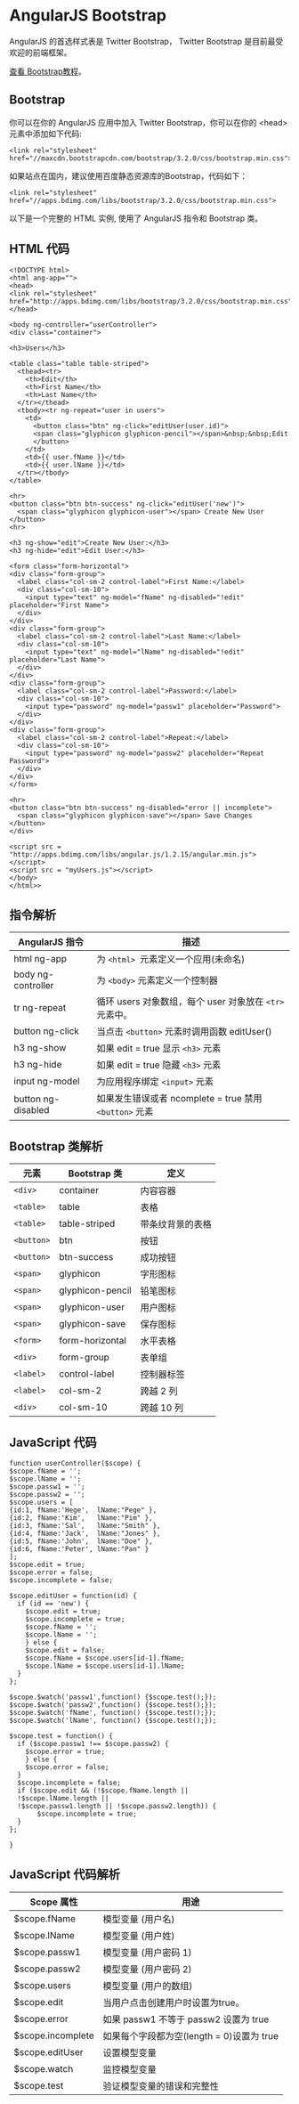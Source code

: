 
# AngularJS Bootstrap



AngularJS 的首选样式表是 Twitter Bootstrap， Twitter Bootstrap 是目前最受欢迎的前端框架。

[查看 Bootstrap教程](/bootstrap/bootstrap-tutorial.html "Bootstrap教程")。



## Bootstrap

你可以在你的 AngularJS 应用中加入 Twitter Bootstrap，你可以在你的 &lt;head&gt;元素中添加如下代码:

```
<link rel="stylesheet" href="//maxcdn.bootstrapcdn.com/bootstrap/3.2.0/css/bootstrap.min.css">
```

如果站点在国内，建议使用百度静态资源库的Bootstrap，代码如下：

```
<link rel="stylesheet" href="//apps.bdimg.com/libs/bootstrap/3.2.0/css/bootstrap.min.css">
```

以下是一个完整的 HTML 实例, 使用了 AngularJS 指令和 Bootstrap 类。



## HTML 代码

```
<!DOCTYPE html>  
<html ang-app="">  
<head>  
<link rel="stylesheet" href="http://apps.bdimg.com/libs/bootstrap/3.2.0/css/bootstrap.min.css">  
</head>  

<body ng-controller="userController">  
<div class="container">  

<h3>Users</h3>  

<table class="table table-striped">  
  <thead><tr>  
    <th>Edit</th>  
    <th>First Name</th>  
    <th>Last Name</th>  
  </tr></thead>  
  <tbody><tr ng-repeat="user in users">  
    <td>  
      <button class="btn" ng-click="editUser(user.id)">  
      <span class="glyphicon glyphicon-pencil"></span>&nbsp;&nbsp;Edit  
      </button>  
    </td>  
    <td>{{ user.fName }}</td>  
    <td>{{ user.lName }}</td>  
  </tr></tbody>  
</table>  

<hr>  
<button class="btn btn-success" ng-click="editUser('new')">  
  <span class="glyphicon glyphicon-user"></span> Create New User  
</button>  
<hr>  

<h3 ng-show="edit">Create New User:</h3>  
<h3 ng-hide="edit">Edit User:</h3>  

<form class="form-horizontal">  
<div class="form-group">  
  <label class="col-sm-2 control-label">First Name:</label>  
  <div class="col-sm-10">  
    <input type="text" ng-model="fName" ng-disabled="!edit" placeholder="First Name">  
  </div>  
</div>  
<div class="form-group">  
  <label class="col-sm-2 control-label">Last Name:</label>  
  <div class="col-sm-10">  
    <input type="text" ng-model="lName" ng-disabled="!edit" placeholder="Last Name">  
  </div>  
</div>  
<div class="form-group">  
  <label class="col-sm-2 control-label">Password:</label>  
  <div class="col-sm-10">  
    <input type="password" ng-model="passw1" placeholder="Password">  
  </div>  
</div>  
<div class="form-group">  
  <label class="col-sm-2 control-label">Repeat:</label>  
  <div class="col-sm-10">  
    <input type="password" ng-model="passw2" placeholder="Repeat Password">  
  </div>  
</div>  
</form>  

<hr>  
<button class="btn btn-success" ng-disabled="error || incomplete">  
  <span class="glyphicon glyphicon-save"></span> Save Changes  
</button>  
</div>  

<script src = "http://apps.bdimg.com/libs/angular.js/1.2.15/angular.min.js"></script>  
<script src = "myUsers.js"></script>  
</body>  
</html>>
```

  



## 指令解析

| AngularJS 指令 | 描述 |
| --- | --- |
| html ng-app | 为 `<html> `元素定义一个应用(未命名) |
| body ng-controller | 为 `<body>` 元素定义一个控制器 |
| tr ng-repeat | 循环 users 对象数组，每个 user 对象放在 `<tr>` 元素中。 |
| button ng-click | 当点击 `<button>` 元素时调用函数 editUser() |
| h3 ng-show | 如果 edit = true 显示 `<h3>` 元素 |
| h3 ng-hide | 如果 edit = true 隐藏 `<h3>` 元素 |
| input ng-model | 为应用程序绑定 `<input>` 元素 |
| button ng-disabled | 如果发生错误或者 ncomplete = true 禁用 `<button>` 元素 |



## Bootstrap 类解析

| 元素 | Bootstrap 类 | 定义 |
| --- | --- | --- |
| `<div>` | container | 内容容器 |
| `<table>` | table | 表格 |
| `<table>` | table-striped | 带条纹背景的表格 |
| `<button>` | btn | 按钮 |
| `<button>` | btn-success | 成功按钮 |
| `<span>` | glyphicon | 字形图标 |
| `<span>` | glyphicon-pencil | 铅笔图标 |
| `<span>` | glyphicon-user | 用户图标 |
| `<span>` | glyphicon-save | 保存图标 |
| `<form>` | form-horizontal | 水平表格 |
| `<div>` | form-group | 表单组 |
| `<label>` | control-label | 控制器标签 |
| `<label>` | col-sm-2 | 跨越 2 列 |
| `<div>` | col-sm-10 | 跨越 10 列 |


## JavaScript 代码

```
function userController($scope) {  
$scope.fName = '';  
$scope.lName = '';  
$scope.passw1 = '';  
$scope.passw2 = '';  
$scope.users = [  
{id:1, fName:'Hege',  lName:"Pege" },  
{id:2, fName:'Kim',   lName:"Pim" },  
{id:3, fName:'Sal',   lName:"Smith" },  
{id:4, fName:'Jack',  lName:"Jones" },  
{id:5, fName:'John',  lName:"Doe" },  
{id:6, fName:'Peter', lName:"Pan" }  
];  
$scope.edit = true;  
$scope.error = false;  
$scope.incomplete = false;  

$scope.editUser = function(id) {  
  if (id == 'new') {  
    $scope.edit = true;  
    $scope.incomplete = true;  
    $scope.fName = '';  
    $scope.lName = '';  
    } else {  
    $scope.edit = false;  
    $scope.fName = $scope.users[id-1].fName;  
    $scope.lName = $scope.users[id-1].lName;  
  }  
};  

$scope.$watch('passw1',function() {$scope.test();});  
$scope.$watch('passw2',function() {$scope.test();});  
$scope.$watch('fName', function() {$scope.test();});  
$scope.$watch('lName', function() {$scope.test();});  

$scope.test = function() {  
  if ($scope.passw1 !== $scope.passw2) {  
    $scope.error = true;  
    } else {  
    $scope.error = false;  
  }  
  $scope.incomplete = false;  
  if ($scope.edit && (!$scope.fName.length ||  
  !$scope.lName.length ||  
  !$scope.passw1.length || !$scope.passw2.length)) {  
       $scope.incomplete = true;  
  }  
};  

}
```



## JavaScript 代码解析

| Scope 属性 | 用途 |
| --- | --- |
| $scope.fName | 模型变量 (用户名) |
| $scope.lName | 模型变量 (用户姓) |
| $scope.passw1 | 模型变量 (用户密码 1) |
| $scope.passw2 | 模型变量 (用户密码 2) |
| $scope.users | 模型变量 (用户的数组) |
| $scope.edit | 当用户点击创建用户时设置为true。 |
| $scope.error | 如果 passw1 不等于 passw2 设置为 true |
| $scope.incomplete | 如果每个字段都为空(length = 0)设置为 true |
| $scope.editUser | 设置模型变量 |
| $scope.watch | 监控模型变量 |
| $scope.test | 验证模型变量的错误和完整性 |


